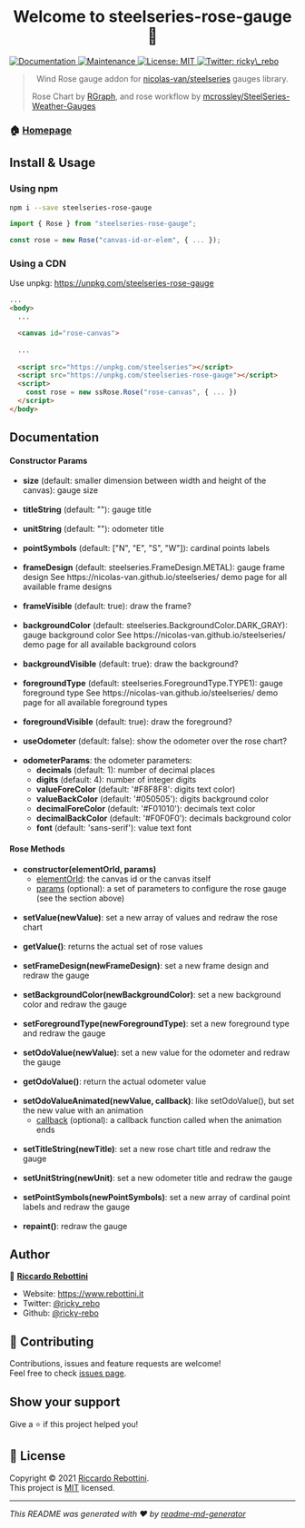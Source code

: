 <h1 align="center">Welcome to steelseries-rose-gauge 👋</h1>
<p>
  <a href="https://github.com/ricky-rebo/SteelSeries-Rose-Gauge#readme" target="_blank">
    <img alt="Documentation" src="https://img.shields.io/badge/documentation-yes-brightgreen.svg" />
  </a>
  <a href="https://github.com/ricky-rebo/SteelSeries-Rose-Gauge/graphs/commit-activity" target="_blank">
    <img alt="Maintenance" src="https://img.shields.io/badge/Maintained%3F-yes-green.svg" />
  </a>
  <a href="https://github.com/ricky-rebo/SteelSeries-Rose-Gauge/blob/master/LICENSE" target="_blank">
    <img alt="License: MIT" src="https://img.shields.io/github/license/ricky-rebo/steelseries-rose-gauge" />
  </a>
  <a href="https://twitter.com/ricky\_rebo" target="_blank">
    <img alt="Twitter: ricky\_rebo" src="https://img.shields.io/twitter/follow/ricky_rebo.svg?style=social" />
  </a>
</p>

> &nbsp;
> Wind Rose gauge addon for [nicolas-van/steelseries](https://github.com/nicolas-van/steelseries) gauges library.
> 
> Rose Chart by [RGraph](https://www.rgraph.net/canvas/rose.html), and rose workflow by [mcrossley/SteelSeries-Weather-Gauges](https://github.com/mcrossley/SteelSeries-Weather-Gauges)
> &nbsp;


### 🏠 [Homepage](https://github.com/ricky-rebo/SteelSeries-Rose-Gauge#readme)

## Install & Usage

### Using npm

```sh
npm i --save steelseries-rose-gauge
```

```ts
import { Rose } from "steelseries-rose-gauge";

const rose = new Rose("canvas-id-or-elem", { ... });
```


### Using a CDN

Use unpkg: https://unpkg.com/steelseries-rose-gauge

```html
...
<body>
  ...

  <canvas id="rose-canvas">
  
  ...
  
  <script src="https://unpkg.com/steelseries"></script>
  <script src="https://unpkg.com/steelseries-rose-gauge"></script>
  <script>
    const rose = new ssRose.Rose("rose-canvas", { ... })
  </script>
</body>
```

## Documentation

#### Constructor Params
<ul>
  <li> <b>size</b> (default: smaller dimension between width and height of the canvas): gauge size</li>
  <br/>
  <li> <b>titleString</b> (default: ""): gauge title </li>
  <br/>
  <li> <b>unitString</b> (default: ""): odometer title</li>
  <br/>
  <li> <b>pointSymbols</b> (default: ["N", "E", "S", "W"]): cardinal points labels </li>
  <br/>
  <li> 
    <b>frameDesign</b> (default: steelseries.FrameDesign.METAL): gauge frame design
    See https://nicolas-van.github.io/steelseries/ demo page for all available frame designs
  </li>
  <br/>
  <li> <b>frameVisible</b> (default: true): draw the frame? </li>
  <br/>
  <li>
    <b>backgroundColor</b> (default: steelseries.BackgroundColor.DARK_GRAY): gauge background color
    See https://nicolas-van.github.io/steelseries/ demo page for all available background colors
  </li>
  <br/>
  <li> <b>backgroundVisible</b> (default: true): draw the background? </li>
  <br/>
  <li>
    <b>foregroundType</b> (default: steelseries.ForegroundType.TYPE1): gauge foreground type
    See https://nicolas-van.github.io/steelseries/ demo page for all available foreground types
  </li>
  <br/>
  <li> <b>foregroundVisible</b> (default: true): draw the foreground? </li>
  <br/>
  <li> <b>useOdometer</b> (default: false): show the odometer over the rose chart? </li>
  <br/>
  <li>
    <b>odometerParams</b>: the odometer parameters:
    <ul>
      <li> <b>decimals</b> (default: 1): number of decimal places </li>
      <li> <b>digits</b> (default: 4): number of integer digits </li>
      <li> <b>valueForeColor</b> (default: '#F8F8F8': digits text color) </li>
      <li> <b>valueBackColor</b> (default: '#050505'): digits background color </li>
      <li> <b>decimalForeColor</b> (default: '#F01010'): decimals text color </li>
      <li> <b>decimalBackColor</b> (default: '#F0F0F0'): decimals background color </li>
      <li> <b>font</b> (default: 'sans-serif'): value text font </li>
    </ul>
  </li>
</ul>

#### Rose Methods
<ul>
  <li>
    <b>constructor(elementOrId, params)</b>
    <ul>
      <li><u>elementOrId</u>: the canvas id or the canvas itself</li>
      <li><u>params</u> (optional): a set of parameters to configure the rose gauge (see the section above)</li>
    </ul>
  </li>
  <br/>
  <li>
    <b>setValue(newValue)</b>: set a new array of values and redraw the rose chart
  </li>
  <br/>
  <li>
    <b>getValue()</b>: returns the actual set of rose values
  </li>
  <br/>
  <li>
    <b>setFrameDesign(newFrameDesign)</b>: set a new frame design and redraw the gauge
  </li>
  <br/>
  <li>
    <b>setBackgroundColor(newBackgroundColor)</b>: set a new background color and redraw the gauge
  </li>
  <br/>
  <li>
    <b>setForegroundType(newForegroundType)</b>: set a new foreground type and redraw the gauge
  </li>
  <br/>
  <li>
    <b>setOdoValue(newValue)</b>: set a new value for the odometer and redraw the gauge
  </li>
  <br/>
  <li>
    <b>getOdoValue()</b>: return the actual odometer value
  </li>
  <br/>
  <li>
    <b>setOdoValueAnimated(newValue, callback)</b>: like setOdoValue(), but set the new value with an animation
    <ul>
      <li><u>callback</u> (optional): a callback function called when the animation ends</li>
    </ul>
  </li>
  <br/>
  <li>
    <b>setTitleString(newTitle)</b>: set a new rose chart title and redraw the gauge
  </li>
  <br/>
  <li>
    <b>setUnitString(newUnit)</b>: set a new odometer title and redraw the gauge
  </li>
  <br/>
  <li>
    <b>setPointSymbols(newPointSymbols)</b>: set a new array of cardinal point labels and redraw the gauge
  </li>
  <br/>
  <li>
    <b>repaint()</b>: redraw the gauge
  </li>
</ul>

## Author

👤 **[Riccardo Rebottini](https://github.com/ricky-rebo)**

* Website: https://www.rebottini.it
* Twitter: [@ricky\_rebo](https://twitter.com/ricky\_rebo)
* Github: [@ricky-rebo](https://github.com/ricky-rebo)

## 🤝 Contributing

Contributions, issues and feature requests are welcome!<br />Feel free to check [issues page](https://github.com/ricky-rebo/SteelSeries-Rose-Gauge/issues). 

## Show your support

Give a ⭐️ if this project helped you!

## 📝 License

Copyright © 2021 [Riccardo Rebottini](https://github.com/ricky-rebo).<br />
This project is [MIT](https://github.com/ricky-rebo/SteelSeries-Rose-Gauge/blob/master/LICENSE) licensed.

***
_This README was generated with ❤️ by [readme-md-generator](https://github.com/kefranabg/readme-md-generator)_
